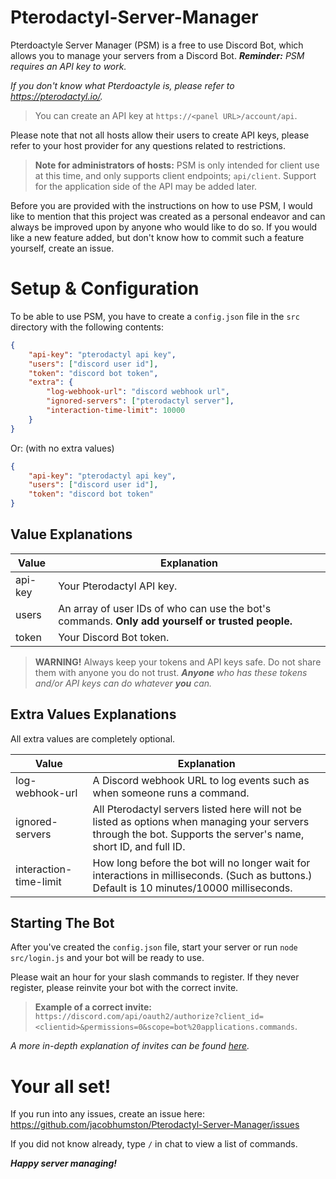 # Pterodactyl-Server-Manager

Pterdoactyle Server Manager (PSM) is a free to use Discord Bot, which allows you to manage your servers from a Discord Bot. ***Reminder:** PSM requires an API key to work.*

*If you don't know what Pterdoactyle is, please refer to https://pterodactyl.io/.*

> You can create an API key at `https://<panel URL>/account/api`.

Please note that not all hosts allow their users to create API keys, please refer to your host provider for any questions related to restrictions.

> **Note for administrators of hosts:** PSM is only intended for client use at this time, and only supports client endpoints; `api/client`. Support for the application side of the API may be added later.

Before you are provided with the instructions on how to use PSM, I would like to mention that this project was created as a personal endeavor and can always be improved upon by anyone who would like to do so. If you would like a new feature added, but don't know how to commit such a feature yourself, create an issue.

# Setup & Configuration

To be able to use PSM, you have to create a `config.json` file in the `src` directory with the following contents:

```json
{
    "api-key": "pterodactyl api key",
    "users": ["discord user id"],
    "token": "discord bot token",
    "extra": {
        "log-webhook-url": "discord webhook url",
        "ignored-servers": ["pterodactyl server"],
        "interaction-time-limit": 10000
    }
}
```

Or: (with no extra values)

```json
{
    "api-key": "pterodactyl api key",
    "users": ["discord user id"],
    "token": "discord bot token"
}
```

## Value Explanations 

| Value | Explanation |
| ----- | ----------- |
| api-key | Your Pterodactyl API key. |
| users | An array of user IDs of who can use the bot's commands. **Only add yourself or trusted people.** |
| token | Your Discord Bot token. |

> **WARNING!** Always keep your tokens and API keys safe. Do not share them with anyone you do not trust. ***Anyone** who has these tokens and/or API keys can do whatever **you** can.*

## Extra Values Explanations 

All extra values are completely optional. 

| Value | Explanation |
| ----- | ----------- |
| log-webhook-url | A Discord webhook URL to log events such as when someone runs a command. |
| ignored-servers | All Pterodactyl servers listed here will not be listed as options when managing your servers through the bot. Supports the server's name, short ID, and full ID. |
| interaction-time-limit | How long before the bot will no longer wait for interactions in milliseconds. (Such as buttons.) Default is 10 minutes/10000 milliseconds. |

## Starting The Bot

After you've created the `config.json` file, start your server or run `node src/login.js` and your bot will be ready to use.

Please wait an hour for your slash commands to register. If they never register, please reinvite your bot with the correct invite.

> **Example of a correct invite:** `https://discord.com/api/oauth2/authorize?client_id=<clientid>&permissions=0&scope=bot%20applications.commands`.

*A more in-depth explanation of invites can be found [here](https://discordjs.guide/preparations/adding-your-bot-to-servers.html#bot-invite-links).*

# Your all set!

If you run into any issues, create an issue here: https://github.com/jacobhumston/Pterodactyl-Server-Manager/issues

If you did not know already, type `/` in chat to view a list of commands.

***Happy server managing!***
